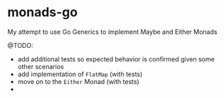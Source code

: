 # monads-go
My attempt to use Go Generics to implement Maybe and Either Monads

@TODO: 
* add additional tests so expected behavior is confirmed given some other scenarios
* add implementation of `FlatMap` (with tests)
* move on to the `Either` Monad (with tests)
*
